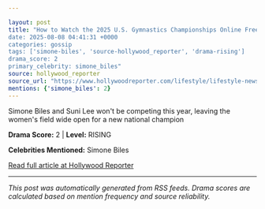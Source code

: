 ```yaml
---

layout: post
title: "How to Watch the 2025 U.S. Gymnastics Championships Online Free
date: 2025-08-08 04:41:31 +0000
categories: gossip
tags: ['simone-biles', 'source-hollywood_reporter', 'drama-rising']
drama_score: 2
primary_celebrity: simone_biles"
source: hollywood_reporter
source_url: "https://www.hollywoodreporter.com/lifestyle/lifestyle-news/watch-us-gymnastics-championships-online-free-streaming-1235573957/"
mentions: {'simone_biles': 2}
---
```



Simone Biles and Suni Lee won't be competing this year, leaving the women's field wide open for a new national champion

**Drama Score:** 2 | **Level:** RISING

**Celebrities Mentioned:** Simone Biles

[Read full article at Hollywood Reporter](https://www.hollywoodreporter.com/lifestyle/lifestyle-news/watch-us-gymnastics-championships-online-free-streaming-1235573957/)

---


*This post was automatically generated from RSS feeds. Drama scores are calculated based on mention frequency and source reliability.*
